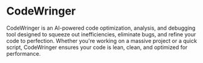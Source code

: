 # CodeWringer
CodeWringer is an AI-powered code optimization, analysis, and debugging tool designed to squeeze out inefficiencies, eliminate bugs, and refine your code to perfection. Whether you're working on a massive project or a quick script, CodeWringer ensures your code is lean, clean, and optimized for performance.

